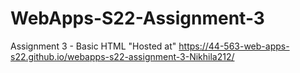 # WebApps-S22-Assignment-3
Assignment 3 - Basic HTML
"Hosted at" https://44-563-web-apps-s22.github.io/webapps-s22-assignment-3-Nikhila212/
